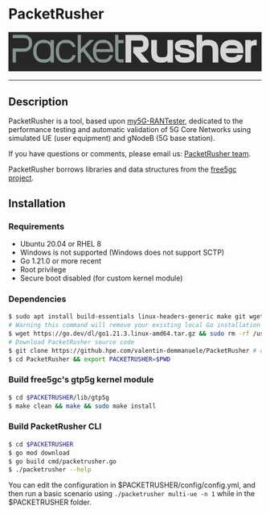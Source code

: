 # PacketRusher

![PacketRusher Logo](docs/media/img/PacketRusher.png)

----
## Description

PacketRusher is a tool, based upon [my5G-RANTester](https://github.com/my5G/my5G-RANTester), dedicated to the performance testing and automatic validation of 5G Core Networks using simulated UE (user equipment) and gNodeB (5G base station).

If you have questions or comments, please email us: [PacketRusher team](mailto:packetrusher@hpe.com).

PacketRusher borrows libraries and data structures from the [free5gc project](https://github.com/free5gc/free5gc).

## Installation 
### Requirements
- Ubuntu 20.04 or RHEL 8
- Windows is not supported (Windows does not support SCTP)
- Go 1.21.0 or more recent
- Root privilege
- Secure boot disabled (for custom kernel module)

### Dependencies
```bash
$ sudo apt install build-essentials linux-headers-generic make git wget tar
# Warning this command will remove your existing local Go installation if you have one
$ wget https://go.dev/dl/go1.21.3.linux-amd64.tar.gz && sudo rm -rf /usr/local/go && sudo tar -C /usr/local -xzf go1.21.3.linux-amd64.tar.gz
# Download PacketRusher source code
$ git clone https://github.hpe.com/valentin-demmanuele/PacketRusher # or download the ZIP from https://github.hpe.com/valentin-demmanuele/PacketRusher/archive/refs/heads/master.zip and upload it to your Linux server
$ cd PacketRusher && export PACKETRUSHER=$PWD
```

### Build free5gc's gtp5g kernel module
```bash
$ cd $PACKETRUSHER/lib/gtp5g
$ make clean && make && sudo make install
```

### Build PacketRusher CLI
```bash
$ cd $PACKETRUSHER
$ go mod download
$ go build cmd/packetrusher.go
$ ./packetrusher --help
```

You can edit the configuration in $PACKETRUSHER/config/config.yml, and then run a basic scenario using `./packetrusher multi-ue -n 1` while in the $PACKETRUSHER folder.